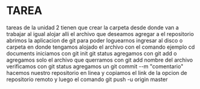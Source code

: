 # TAREA
tareas de la unidad 2
tienen que crear la carpeta desde donde van a trabajar al igual alojar alli el archivo que deseamos agregar a el repositorio
abrimos la aplicacion de git para poder loguearnos
ingresar al disco o carpeta en donde tengamos alojado el archivo
con el comando ejemplo cd documents 
iniciamos con git init
git status
agregamos con git add 
o agregamos solo el archivo que querramos con git add nombre del archivo
verificamos con git status
agregamos un git commit --m "comentario"
hacemos nuestro repositorio en linea y copiamos el link de la opcion de repositorio remoto
y luego el comando git push -u origin master
